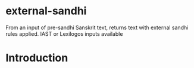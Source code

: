 # external-sandhi
From an input of pre-sandhi Sanskrit text, returns text with external sandhi rules applied. IAST or Lexilogos inputs available

# Introduction

